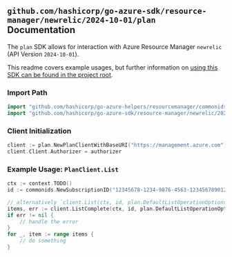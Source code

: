 
## `github.com/hashicorp/go-azure-sdk/resource-manager/newrelic/2024-10-01/plan` Documentation

The `plan` SDK allows for interaction with Azure Resource Manager `newrelic` (API Version `2024-10-01`).

This readme covers example usages, but further information on [using this SDK can be found in the project root](https://github.com/hashicorp/go-azure-sdk/tree/main/docs).

### Import Path

```go
import "github.com/hashicorp/go-azure-helpers/resourcemanager/commonids"
import "github.com/hashicorp/go-azure-sdk/resource-manager/newrelic/2024-10-01/plan"
```


### Client Initialization

```go
client := plan.NewPlanClientWithBaseURI("https://management.azure.com")
client.Client.Authorizer = authorizer
```


### Example Usage: `PlanClient.List`

```go
ctx := context.TODO()
id := commonids.NewSubscriptionID("12345678-1234-9876-4563-123456789012")

// alternatively `client.List(ctx, id, plan.DefaultListOperationOptions())` can be used to do batched pagination
items, err := client.ListComplete(ctx, id, plan.DefaultListOperationOptions())
if err != nil {
	// handle the error
}
for _, item := range items {
	// do something
}
```
